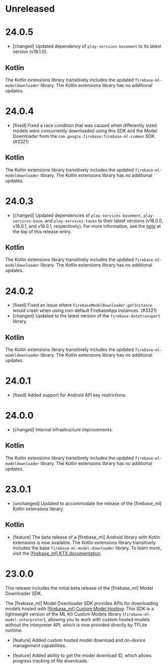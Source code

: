 # Unreleased
# 24.0.5
* [changed] Updated dependency of `play-services-basement` to its latest
  version (v18.1.0).


## Kotlin
The Kotlin extensions library transitively includes the updated
`firebase-ml-modeldownloader` library. The Kotlin extensions library has no
additional updates.
# 24.0.4
* [fixed] Fixed a race condition that was caused when differently sized
  models were concurrently downloaded using this SDK and the Model Downloader from
  the `com.google.firebase:firebase-ml-common` SDK.
  (#3321)


## Kotlin
The Kotlin extensions library transitively includes the updated
`firebase-ml-modeldownloader` library. The Kotlin extensions library has no
additional updates.
# 24.0.3
* [changed] Updated dependencies of `play-services-basement`,
  `play-services-base`, and `play-services-tasks` to their latest versions
  (v18.0.0, v18.0.1, and v18.0.1, respectively). For more information, see the
  [note](#basement18-0-0_base18-0-1_tasks18-0-1) at the top of this release
  entry.


## Kotlin
The Kotlin extensions library transitively includes the updated
`firebase-ml-modeldownloader` library. The Kotlin extensions library has no
additional updates.
# 24.0.2
* [fixed] Fixed an issue where `FirebaseModelDownloader.getInstance` would
  crash when using non-default FirebaseApp instances.
  (#3321)
* [changed] Updated to the latest version of the `firebase-datatransport`
  library.


## Kotlin
The Kotlin extensions library transitively includes the updated
`firebase-ml-modeldownloader` library. The Kotlin extensions library has no
additional updates.
# 24.0.1
* [fixed] Added support for Android API key restrictions.

# 24.0.0
- [changed] Internal infrastructure improvements.


## Kotlin
The Kotlin extensions library transitively includes the updated
`firebase-ml-modeldownloader` library. The Kotlin extensions library has no
additional updates.

# 23.0.1
* [unchanged] Updated to accommodate the release of the [firebase_ml]
  Kotlin extensions library.


## Kotlin
* [feature] The beta release of a [firebase_ml] Android library with
  Kotlin extensions is now available. The Kotlin extensions library transitively
  includes the base `firebase-ml-model-downloader` library. To learn more,
  visit the
  [[firebase_ml] KTX documentation](/docs/reference/android/com/google/firebase/ml/modeldownloader/package-summary).

# 23.0.0
This release includes the initial beta release of the
[firebase_ml] Model Downloader SDK.

The [firebase_ml] Model Downloader SDK provides APIs for downloading models
hosted with [[firebase_ml] Custom Model Hosting](/docs/ml/use-custom-models).
This SDK is a lightweight version of the ML Kit Custom Models library
(`firebase-ml-model-interpreter`), allowing you to work with custom hosted
models without the interpreter API, which is now provided directly by TFLite
runtime.

* [feature] Added custom hosted model download and on-device management
  capabilities.

* [feature] Added ability to get the model download ID, which allows progress
  tracking of file downloads.

